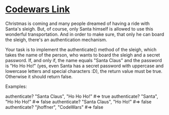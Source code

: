 # [Codewars Link](http://www.codewars.com/kata/sleigh-authentication/elixir)

Christmas is coming and many people dreamed of having a ride with Santa's sleigh. But, of course, only Santa himself is allowed to use this wonderful transportation. And in order to make sure, that only he can board the sleigh, there's an authentication mechanism.

Your task is to implement the authenticate() method of the sleigh, which takes the name of the person, who wants to board the sleigh and a secret password. If, and only if, the name equals "Santa Claus" and the password is "Ho Ho Ho!" (yes, even Santa has a secret password with uppercase and lowercase letters and special characters :D), the return value must be true. Otherwise it should return false.

Examples:

authenticate? "Santa Claus", "Ho Ho Ho!" #=> true
authenticate? "Santa",       "Ho Ho Ho!" #=> false
authenticate? "Santa Claus", "Ho Ho!"    #=> false
authenticate? "jhoffner",    "CodeWars"  #=> false
